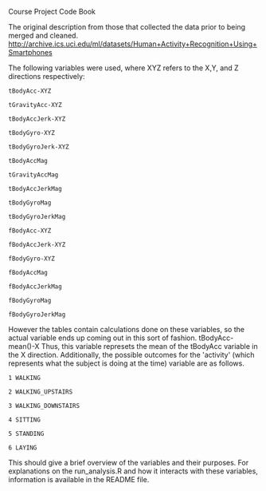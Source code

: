 Course Project Code Book

The original description from those that collected the data prior to being merged and cleaned. http://archive.ics.uci.edu/ml/datasets/Human+Activity+Recognition+Using+Smartphones

The following variables were used, where XYZ refers to the X,Y, and Z directions respectively:
	
	tBodyAcc-XYZ
	
	tGravityAcc-XYZ
	
	tBodyAccJerk-XYZ
	
	tBodyGyro-XYZ
	
	tBodyGyroJerk-XYZ
	
	tBodyAccMag
	
	tGravityAccMag
	
	tBodyAccJerkMag
	
	tBodyGyroMag
	
	tBodyGyroJerkMag
	
	fBodyAcc-XYZ	
	
	fBodyAccJerk-XYZ
	
	fBodyGyro-XYZ
	
	fBodyAccMag
	
	fBodyAccJerkMag
	
	fBodyGyroMag
	
	fBodyGyroJerkMag 
	

However the tables contain calculations done on these variables, so the actual variable ends up coming out in this sort of fashion.
tBodyAcc-mean()-X
Thus, this variable represets the mean of the tBodyAcc variable in the X direction.
Additionally, the possible outcomes for the 'activity' (which represents what the subject is doing at the time) variable are as follows.
	
	1 WALKING

	2 WALKING_UPSTAIRS
	
	3 WALKING_DOWNSTAIRS
	
	4 SITTING

	5 STANDING

	6 LAYING

This should give a brief overview of the variables and their purposes.  For explanations on the run_analysis.R and how it interacts with these variables, information is available in the README file.
